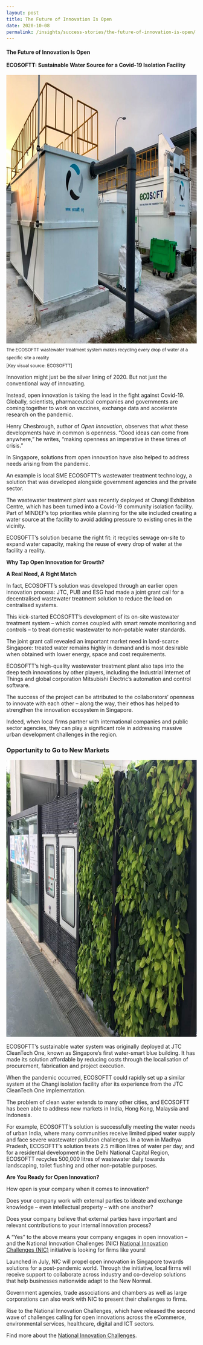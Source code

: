 ```yaml
---
layout: post
title: The Future of Innovation Is Open
date: 2020-10-08
permalink: /insights/success-stories/the-future-of-innovation-is-open/
---
```

<h4>The Future of Innovation Is Open<br><br>ECOSOFTT: Sustainable Water Source for a Covid-19 Isolation Facility</h4>

<img src="/images/ecosoftt-waste-water-treatment.jpg" alt="1" style="width:946px;height:709px;">
<sub>The ECOSOFTT wastewater treatment system makes recycling every drop of water at a specific site a reality<br>[Key visual source: <a href="http://ecosoftt.org/wp-content/uploads/2018/01/BCA-News_Beyond_Inter_Oct17.pdf" style="text-decoration: none;"> ECOSOFTT</a>]</sub>

Innovation might just be the silver lining of 2020. But not just the conventional way of innovating. <br>

Instead, open innovation is taking the lead in the fight against Covid-19. Globally, scientists, pharmaceutical companies and governments are coming together to work on vaccines, exchange data and accelerate research on the pandemic. <br>

Henry Chesbrough, author of <i>Open Innovation</i>, observes that what these developments have in common is openness. “Good ideas can come from anywhere,” he writes, “making openness an imperative in these times of crisis.”<br>

In Singapore, solutions from open innovation have also helped to address needs arising from the pandemic.<br>

An example is local SME ECOSOFTT’s wastewater treatment technology, a solution that was developed alongside government agencies and the private sector.<br>

The wastewater treatment plant was recently deployed at Changi Exhibition Centre, which has been turned into a Covid-19 community isolation facility. Part of MINDEF’s top priorities while planning for the site included creating a water source at the facility to avoid adding pressure to existing ones in the vicinity.<br>

ECOSOFTT’s solution became the right fit: it recycles sewage on-site to expand water capacity, making the reuse of every drop of water at the facility a reality. <br>

<b>Why Tap Open Innovation for Growth?</b><br>

<b>A Real Need, A Right Match</b><br>

In fact, ECOSOFTT’s solution was developed through an earlier open innovation process: JTC, PUB and ESG had made a joint grant call for a decentralised wastewater treatment solution to reduce the load on centralised systems. <br>

This kick-started ECOSOFTT’s development of its on-site wastewater treatment system – which comes coupled with smart remote monitoring and controls – to treat domestic wastewater to non-potable water standards. <br>

The joint grant call revealed an important market need in land-scarce Singapore: treated water remains highly in demand and is most desirable when obtained with lower energy, space and cost requirements. <br>

ECOSOFTT’s high-quality wastewater treatment plant also taps into the deep tech innovations by other players, including the Industrial Internet of Things and global corporation Mitsubishi Electric’s automation and control software. <br>

The success of the project can be attributed to the collaborators’ openness to innovate with each other – along the way, their ethos has helped to strengthen the innovation ecosystem in Singapore.<br>

Indeed, when local firms partner with international companies and public sector agencies, they can play a significant role in addressing massive urban development challenges in the region.<br>

<h3>Opportunity to Go to New Markets</h3>
<img src="/images/ecosoftt.jpg" alt="1" style="width:973px;height:731px;">

ECOSOFTT’s sustainable water system was originally deployed at JTC CleanTech One, known as Singapore’s first water-smart blue building. It has made its solution affordable by reducing costs through the localisation of procurement, fabrication and project execution.<br>

When the pandemic occurred, ECOSOFTT could rapidly set up a similar system at the Changi isolation facility after its experience from the JTC CleanTech One implementation.<br>

The problem of clean water extends to many other cities, and ECOSOFTT has been able to address new markets in India, Hong Kong, Malaysia and Indonesia.<br>

For example, ECOSOFTT’s solution is successfully meeting the water needs of urban India, where many communities receive limited piped water supply and face severe wastewater pollution challenges. In a town in Madhya Pradesh, ECOSOFTT’s solution treats 2.5 million litres of water per day; and for a residential development in the Delhi National Capital Region, ECOSOFTT recycles 500,000 litres of wastewater daily towards landscaping, toilet flushing and other non-potable purposes.<br>

<b>Are You Ready for Open Innovation?</b>

How open is your company when it comes to innovation?<br>

Does your company work with external parties to ideate and exchange knowledge – even intellectual property – with one another?<br>

Does your company believe that external parties have important and relevant contributions to your internal innovation process?<br>

A “Yes” to the above means your company engages in open innovation – and the National Innovation Challenges (NIC) <a href="https://www.openinnovationnetwork.sg/national-innovation-challenges/">National Innovation Challenges (NIC)</a> initiative is looking for firms like yours!<br>

Launched in July, NIC will propel open innovation in Singapore towards solutions for a post-pandemic world. Through the initiative, local firms will receive support to collaborate across industry and co-develop solutions that help businesses nationwide adapt to the New Normal.<br>

Government agencies, trade associations and chambers as well as large corporations can also work with NIC to present their challenges to firms.<br>

Rise to the National Innovation Challenges, which have released the second wave of challenges calling for open innovations across the eCommerce, environmental services, healthcare, digital and ICT sectors.

Find more about the <a href="https://www.openinnovationnetwork.sg/national-innovation-challenges/">National Innovation Challenges</a>.

